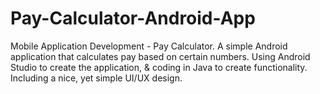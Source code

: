 # Pay-Calculator-Android-App
Mobile Application Development - Pay Calculator. 
A simple Android application that calculates pay based on certain numbers. Using Android Studio to create the application, & coding in Java to create functionality. Including a nice, yet simple UI/UX design.
